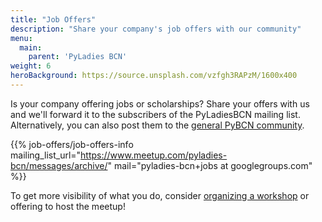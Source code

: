 ```yaml
---
title: "Job Offers"
description: "Share your company's job offers with our community"
menu:
  main:
    parent: 'PyLadies BCN'
weight: 6
heroBackground: https://source.unsplash.com/vzfgh3RAPzM/1600x400
---
```


Is your company offering jobs or scholarships? Share your offers with us and we'll forward it to the subscribers of the PyLadiesBCN mailing list.
Alternatively, you can also post them to the [general PyBCN community](/pybcn_association/job-offers).

{{% job-offers/job-offers-info mailing_list_url="https://www.meetup.com/pyladies-bcn/messages/archive/" mail="pyladies-bcn+jobs at googlegroups.com" %}}

To get more visibility of what you do, consider [organizing a workshop](/pyladies_bcn/call-for-proposals/) or offering to host the meetup!

